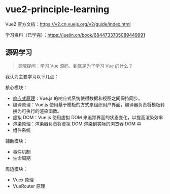 # vue2-principle-learning

Vue2 官方文档：https://v2.cn.vuejs.org/v2/guide/index.html

学习资料（已学完）：https://juejin.cn/book/6844733705089449991

## 源码学习

> 灵魂提问：学习 Vue 源码，到底是为了学习 Vue 的什么？

我认为主要学习以下几点：

核心模块：

- [响应式原理](响应式系统/响应式原理.md)：Vue.js 的响应式系统使得数据和视图之间保持同步。
- 编译原理：Vue.js 使用基于模板的方式来组织用户界面，编译器负责将模板转换为可执行的渲染函数。
- 虚拟 DOM：Vue.js 使用虚拟 DOM 来追踪界面的状态变化，以提高渲染效率
- 渲染原理：渲染器负责将虚拟 DOM 渲染到实际的浏览器 DOM 中
- 组件系统

辅助模块：

- 事件机制
- 生命周期

周边模块：

- Vuex 原理
- VueRouter 原理
